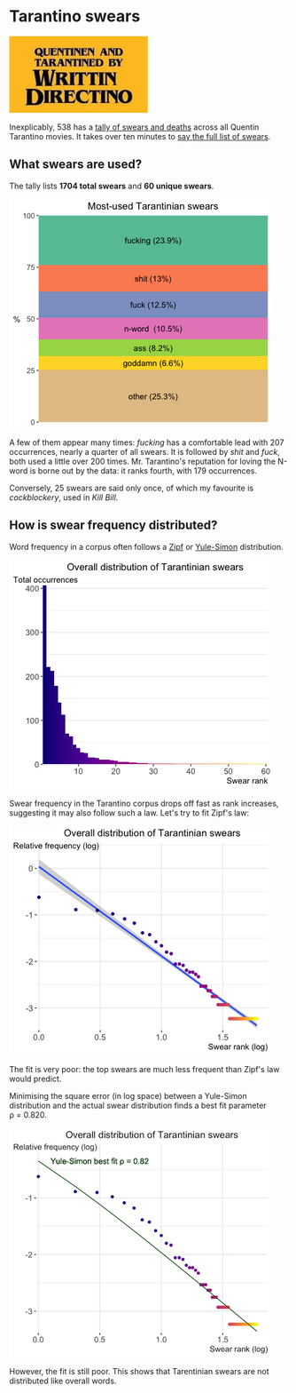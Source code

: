# Tarantino swears

![Quentinen and Tarantined by Writtin Directino](credits.jpg)

Inexplicably, 538 has a [tally of swears and deaths](https://fivethirtyeight.com/features/complete-catalog-curses-deaths-quentin-tarantino-films/) across all Quentin Tarantino movies. It takes over ten minutes to [say the full list of swears](poetry.mp3).

## What swears are used?

The tally lists **1704 total swears** and **60 unique swears**.

![Most frequent swears](top_swears.png)

A few of them appear many times: _fucking_ has a comfortable lead with 207 occurrences, nearly a quarter of all swears. It is followed by _shit_ and _fuck_, both used a little over 200 times. Mr. Tarantino's reputation for loving the N-word is borne out by the data: it ranks fourth, with 179 occurrences.

Conversely, 25 swears are said only once, of which my favourite is _cockblockery_, used in _Kill Bill_.

## How is swear frequency distributed?

Word frequency in a corpus often follows a [Zipf](https://en.wikipedia.org/wiki/Zipf%27s_law) or [Yule-Simon](https://en.wikipedia.org/wiki/Yule%E2%80%93Simon_distribution) distribution.

![Distribution of all swears](all_swears.png)

Swear frequency in the Tarantino corpus drops off fast as rank increases, suggesting it may also follow such a law. Let's try to fit Zipf's law:

![Distribution of all swears and Zipf fit](log_zipf.png)

The fit is very poor: the top swears are much less frequent than Zipf's law would predict.

Minimising the square error (in log space) between a Yule-Simon distribution and the actual swear distribution finds a best fit parameter ρ = 0.820.

![Distribution of all swears and Yule-Simon fit](log_yule.png)

However, the fit is still poor. This shows that Tarentinian swears are not distributed like overall words.

